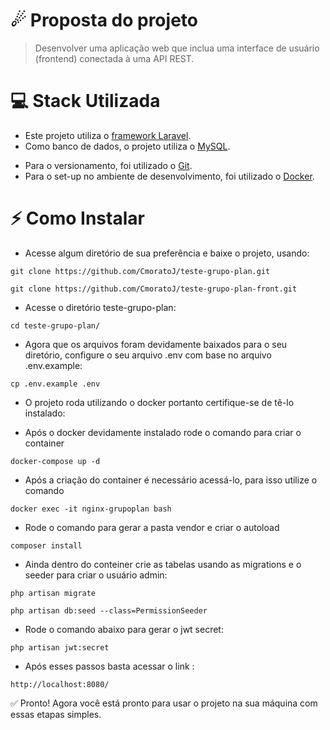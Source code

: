 # ☄ Proposta do projeto
> Desenvolver uma aplicação web que inclua uma interface de usuário (frontend)
> conectada à uma API REST.

# 💻 Stack Utilizada

- Este projeto utiliza o [framework Laravel](https://laravel.com).
- Como banco de dados, o projeto utiliza o [MySQL](https://www.mysql.com).
<!-- - Para os testes, é utilizado o [PHPUnit](https://phpunit.de). -->
- Para o versionamento, foi utilizado o [Git](https://git-scm.com).
- Para o set-up no ambiente de desenvolvimento, foi utilizado o [Docker](https://www.docker.com).
<!-- - Para o servidor de e-mail, foram utilizadas as Notifications e as Queues do próprio laravel para gerar a fila de envio. -->

# ⚡️ Como Instalar

- Acesse algum diretório de sua preferência e baixe o projeto, usando:
```
git clone https://github.com/CmoratoJ/teste-grupo-plan.git
```
```
git clone https://github.com/CmoratoJ/teste-grupo-plan-front.git
```
- Acesse o diretório teste-grupo-plan:
```
cd teste-grupo-plan/  
```
- Agora que os arquivos foram devidamente baixados para o seu diretório, configure o seu arquivo .env com base no arquivo .env.example:
```
cp .env.example .env
```
- O projeto roda utilizando o docker portanto certifique-se de tê-lo instalado:

- Após o docker devidamente instalado rode o comando para criar o container
```
docker-compose up -d
```
- Após a criação do container é necessário acessá-lo, para isso utilize o comando
```
docker exec -it nginx-grupoplan bash
```
- Rode o comando para gerar a pasta vendor e criar o autoload
```
composer install
```
- Ainda dentro do conteiner crie as tabelas usando as migrations e o seeder para criar o usuário admin:
```
php artisan migrate
```
```
php artisan db:seed --class=PermissionSeeder
```
- Rode o comando abaixo para gerar o jwt secret:
```
php artisan jwt:secret
```
- Após esses passos basta acessar o link :
```
http://localhost:8080/
```

✅ Pronto! Agora você está pronto para usar o projeto na sua máquina com essas etapas simples.
